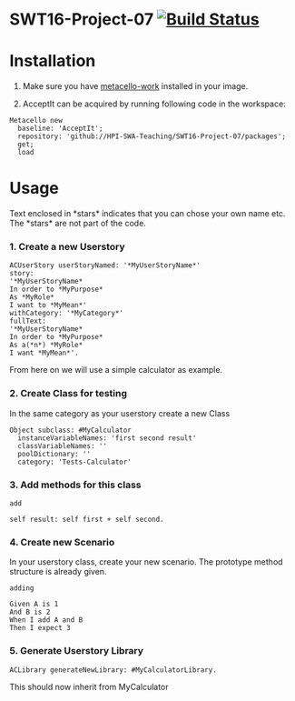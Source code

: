 # SWT16-Project-07 [![Build Status](https://travis-ci.org/HPI-SWA-Teaching/SWT16-Project-07.svg?branch=master)](https://travis-ci.org/HPI-SWA-Teaching/SWT16-Project-07)



# Installation  

1. Make sure you have [metacello-work](https://github.com/dalehenrich/metacello-work) installed in your image.

2. AcceptIt can be acquired by running following code in the workspace:

```smalltalk
Metacello new
  baseline: 'AcceptIt';
  repository: 'github://HPI-SWA-Teaching/SWT16-Project-07/packages';
  get;
  load
```
 # Usage
Text enclosed in \*stars\* indicates that you can chose your own name etc. The \*stars\* are not part of the code.

### 1. Create a new Userstory
```smalltalk
ACUserStory userStoryNamed: '*MyUserStoryName*'
story:
'*MyUserStoryName*
In order to *MyPurpose*
As *MyRole*
I want to *MyMean*'
withCategory: '*MyCategory*'
fullText:
'*MyUserStoryName*
In order to *MyPurpose*
As a(*n*) *MyRole*
I want *MyMean*'.
```
From here on we will use a simple calculator as example.

### 2. Create Class for testing
In the same category as your userstory create a new Class

```smalltalk
Object subclass: #MyCalculator
  instanceVariableNames: 'first second result'
  classVariableNames: ''
  poolDictionary: ''
  category: 'Tests-Calculator'
```

### 3. Add methods for this class

```smalltalk
add

self result: self first + self second.
```



### 4. Create new Scenario

In your userstory class, create your new scenario. The prototype method structure is already given.

```smalltalk
adding

Given A is 1
And B is 2
When I add A and B
Then I expect 3
```
### 5. Generate Userstory Library

```smalltalk
ACLibrary generateNewLibrary: #MyCalculatorLibrary.
```

This should now inherit from MyCalculator

